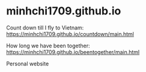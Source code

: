 # minhchi1709.github.io
Count down till I fly to Vietnam: <https://minhchi1709.github.io/countdown/main.html>


How long we have been together: <https://minhchi1709.github.io/beentogether/main.html>

Personal website
